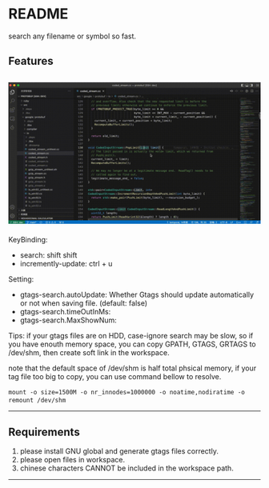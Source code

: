 # README

search any filename or symbol so fast.
## Features


![image](https://raw.githubusercontent.com/zhangfy321/gtag-search/master/images/demo.gif)
-----------------------------------------------------------------------------------------------------------

KeyBinding: 

- search: shift shift 
- incremently-update: ctrl + u

Setting: 
- gtags-search.autoUpdate: Whether Gtags should update automatically or not when saving file. (default: false)
- gtags-search.timeOutInMs: 
- gtags-search.MaxShowNum: 

Tips:
if your gtags files are on HDD, case-ignore search may be slow,
so if you have enouth memory space, you can copy GPATH, GTAGS, GRTAGS to /dev/shm, then create soft link in the workspace.  

note that the default space of /dev/shm is half total phsical memory, if your tag file too big to copy, you can use command bellow to resolve.

```shell
mount -o size=1500M -o nr_innodes=1000000 -o noatime,nodiratime -o remount /dev/shm
```

------------------------------------------------------------------------------------------------------

## Requirements

1. please install GNU global and generate gtags files correctly.
2. please open files in workspace.
3. chinese characters CANNOT be included in the workspace path.

-----------------------------------------------------------------------------------------------------------
